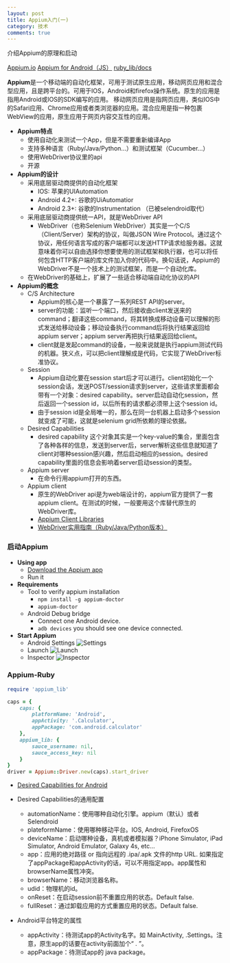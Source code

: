 ```yaml
---
layout: post
title: Appium入门(一)
category: 技术
comments: true
---
```


介绍Appium的原理和启动

[Appium.io](http://appium.io/)
[Appium for Android（JS）](https://nishantverma.gitbooks.io/appium-for-android/content/index.html)
[ruby_lib/docs](https://github.com/appium/ruby_lib/blob/master/docs/docs.md)

**Appium**是一个移动端的自动化框架，可用于测试原生应用，移动网页应用和混合型应用，且是跨平台的。可用于IOS，Android和firefox操作系统。原生的应用是指用Android或IOS的SDK编写的应用。 移动网页应用是指网页应用，类似IOS中的Safari应用、Chrome应用或者类浏览器的应用。混合应用是指一种包裹WebView的应用，原生应用于网页内容交互性的应用。
 
 - **Appium特点**
    - 使用自动化来测试一个App，但是不需要重新编译App
    - 支持多种语言（Ruby/Java/Python...）和测试框架（Cucumber...）
    - 使用WebDriver协议里的api
    - 开源
- **Appium的设计**
    - 采用底层驱动商提供的自动化框架
        - IOS: 苹果的UIAutomation
        - Android 4.2+: 谷歌的UiAutomatior
        - Android 2.3+: 谷歌的Instrumentation （已被selendroid取代）
    - 采用底层驱动商提供统一API，就是WebDriver API
        - WebDriver（也称Selenium WebDriver）其实是一个C/S（Client/Server）架构的协议，叫做JSON Wire Protocol。通过这个协议，用任何语言写成的客户端都可以发送HTTP请求给服务器。这就意味着你可以自由选择你想要使用的测试框架和执行器，也可以将任何包含HTTP客户端的库文件加入你的代码中。换句话说，Appium的WebDriver不是一个技术上的测试框架，而是一个自动化库。
    - 在WebDriver的基础上，扩展了一些适合移动端自动化协议的API
- **Appium的概念**
    - C/S Architecture
        - Appium的核心是一个暴露了一系列REST API的server。
        - server的功能：监听一个端口，然后接收由client发送来的command；翻译这些command，将其转换成移动设备可以理解的形式发送给移动设备；移动设备执行command后将执行结果返回给appium server；appium server再把执行结果返回给client。
        - client就是发起command的设备，一般来说就是执行appium测试代码的机器。狭义点，可以把client理解成是代码，它实现了WebDriver标准协议。
    - Session
        - Appium自动化要在session start后才可以进行。client初始化一个session会话，发送POST/session请求到server，这些请求里面都会带有一个对象：desired capability。server启动自动化session，然后返回一个session id，以后所有的请求都必须带上这个session id。
        - 由于session id是全局唯一的，那么在同一台机器上启动多个session就变成了可能，这就是selenium grid所依赖的理论依据。
    - Desired Capabilities
        - desired capability 这个对象其实是一个key-value的集合，里面包含了各种各样的信息，发送到server后，server解析这些信息就知道了client对哪种session感兴趣，然后启动相应的session。desired capability里面的信息会影响着server启动session的类型。
    - Appium server
        - 在命令行用appium打开的东西。
    - Appium client
        - 原生的WebDriver api是为web端设计的，appium官方提供了一套appium client。在测试的时候，一般要用这个库替代原生的WebDriver库。
        - [Appium Client Libraries](http://appium.io/downloads.html)
        - [WebDriver实用指南（Ruby/Java/Python版本）](https://github.com/lemon123456/webdriver_guide)
        

### 启动Appium

- **Using app**
	- [Download the Appium app](https://github.com/appium/appium/releases)
	- Run it
- **Requirements**
	- Tool to verify appium installation
		- `npm install -g appium-doctor`
		- `appium-doctor`
	- Android Debug bridge
		- Connect one Android device.
		- `adb devices`  you should see one device connected.	
- **Start Appium**
	- Android Settings
	     ![Settings](/blog/images/post_images/2017-02-06-01.png)
	- Launch
	     ![Launch](/blog/images/post_images/2017-02-06-02.png)
	- Inspector
	     ![Inspector](/blog/images/post_images/2017-02-06-03.png)


### Appium-Ruby

``` ruby
require 'appium_lib'

caps = {
	caps: {
		platformName: 'Android',
		appActivity: '.Calculator',
		appPackage: 'com.android.calculator'
	},
	appium_lib: {
		sauce_username: nil,
		sauce_access_key: nil
	}
}
driver = Appium::Driver.new(caps).start_driver
```
- [Desired Capabilities for Android](https://nishantverma.gitbooks.io/appium-for-android/content/desired_capabilities_for_android.html)
- Desired Capabilities的通用配置
	- automationName：使用哪种自动化引擎。appium（默认）或者Selendroid	
	- plateformName：使用哪种移动平台。IOS, Android, FirefoxOS
	- deviceName：启动哪种设备，真机或者模拟器？iPhone Simulator, iPad Simulator, Android Emulator, Galaxy 4s, etc...
	- app：应用的绝对路径 or 指向远程的 .ipa/.apk 文件的http URL.  如果指定了appPackage和appActivity的话，可以不用指定app。app属性和browserName属性冲突。
	- browserName：移动浏览器名称。
	- udid：物理机的id。
	- onReset：在启动session前不重置应用的状态。Default false.
	- fullReset：通过卸载应用的方式重置应用的状态。Default false.

- Android平台特定的属性
	- appActivity：待测试app的Activity名字。如 MainActivity, .Settings。注意，原生app的话要在activity前面加个“ . ”。
	- appPackage：待测试app的 java package。



